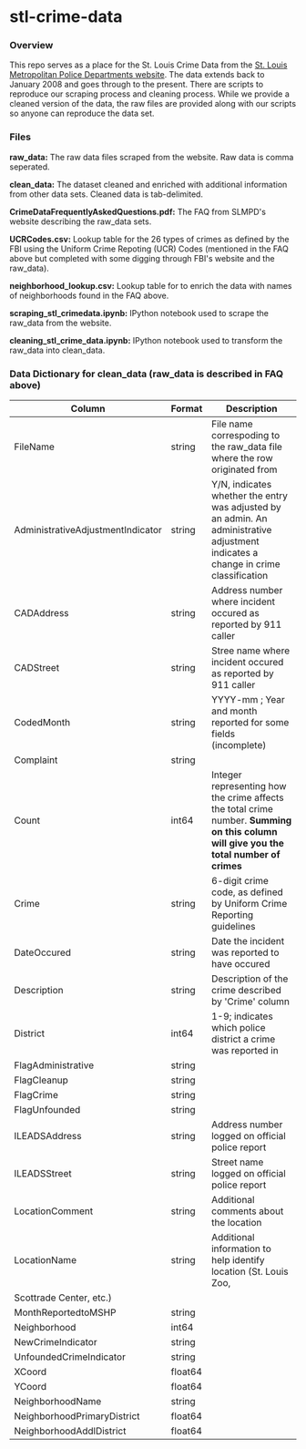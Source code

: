 # stl-crime-data
### Overview
This repo serves as a place for the St. Louis Crime Data from the [St. Louis Metropolitan 
Police Departments website](http://www.slmpd.org/Crimereports.shtml).  The data extends back to January 2008 and goes through to the present.  There are scripts to reproduce our scraping process and cleaning process.  While we provide a cleaned version of the data, the raw files are provided along with our scripts so anyone can reproduce the data set.

### Files

**raw_data:** The raw data files scraped from the website.  Raw data is comma seperated.

**clean_data:** The dataset cleaned and enriched with additional information from other data sets.  Cleaned data is tab-delimited.

**CrimeDataFrequentlyAskedQuestions.pdf:** The FAQ from SLMPD's website describing the raw_data sets.

**UCRCodes.csv:** Lookup table for the 26 types of crimes as defined by the FBI using the Uniform Crime Repoting (UCR) Codes (mentioned in the FAQ above but completed with some digging through FBI's website and the raw_data).

**neighborhood_lookup.csv:** Lookup table for to enrich the data with names of neighborhoods found in the FAQ above.

**scraping_stl_crimedata.ipynb:** IPython notebook used to scrape the raw_data from the website.

**cleaning_stl_crime_data.ipynb:** IPython notebook used to transform the raw_data into clean_data.

### Data Dictionary for clean_data (raw_data is described in FAQ above)

|  Column | Format  | Description  |
|---|---|---|
|FileName                          |   string  | File name correspoding to the raw_data file where the row originated from |
|AdministrativeAdjustmentIndicator |   string  | Y/N, indicates whether the entry was adjusted by an admin.  An administrative adjustment indicates a change in crime classification |
|CADAddress                        |   string  | Address number where incident occured as reported by 911 caller |
|CADStreet                         |   string  | Stree name where incident occured as reported by 911 caller |
|CodedMonth                        |   string  | YYYY-mm ; Year and month reported for some fields (incomplete)|
|Complaint                         |   string  |  |
|Count                             |   int64   | Integer representing how the crime affects the total crime number.  **Summing on this column will give you the total number of crimes**|
|Crime                             |   string  | 6-digit crime code, as defined by Uniform Crime Reporting guidelines |
|DateOccured                       |   string  | Date the incident was reported to have occured|
|Description                       |   string  | Description of the crime described by 'Crime' column |
|District                          |   int64   | 1-9; indicates which police district a crime was reported in|
|FlagAdministrative                |   string  | |
|FlagCleanup                       |   string  | |
|FlagCrime                         |   string  | |
|FlagUnfounded                     |   string  | |
|ILEADSAddress                     |   string  | Address number logged on official police report |
|ILEADSStreet                      |   string  | Street name logged on official police report |
|LocationComment                   |   string  | Additional comments about the location |
|LocationName                      |   string  | Additional information to help identify location (St. Louis Zoo, 
Scottrade Center, etc.)|
|MonthReportedtoMSHP               |   string  | |
|Neighborhood                      |   int64   | |
|NewCrimeIndicator                 |   string  | |
|UnfoundedCrimeIndicator           |   string  | |
|XCoord                            |   float64 | |
|YCoord                            |   float64 | |
|NeighborhoodName                  |   string  | |
|NeighborhoodPrimaryDistrict       |   float64 | |
|NeighborhoodAddlDistrict          |   float64 | |
